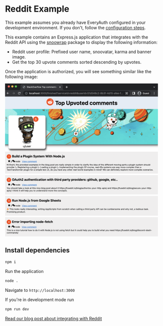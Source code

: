 # Reddit Example

This example assumes you already have EveryAuth configured in your development environment. If you don't, follow the [configuration steps](https://github.com/fusebit/everyauth-express#getting-started). 

This example contains an Express.js application that integrates with the Reddit API using the [snoowrap](https://www.npmjs.com/package/snoowrap) package to display the following information:
- Reddit user profile: Prefixed user name, snoovatar, karma and banner image.
- Get the top 30 upvote comments sorted descending by upvotes.


Once the application is authorized, you will see something similar like the following image:

![Screenshot demo](reddit-example.png "Screenshot demo")
## Install dependencies

```bash
npm i
```

Run the application

```bash
node .
```

Navigate to `http://localhost:3000`

If you're in development mode run

```bash
npm run dev
```

[Read our blog post about integrating with Reddit](https://fusebit.io/blog/using-reddit-with-everyauth?utm_source=github.com&utm_medium=referral&utm_campaign=everyauth-examples&utm_content=using-reddit-with-everyauth)